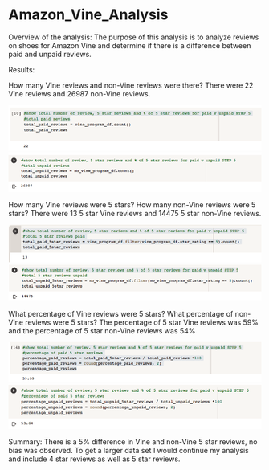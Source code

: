# Amazon_Vine_Analysis

Overview of the analysis:
The purpose of this analysis is to analyze reviews on shoes for Amazon Vine and determine if there is a difference between paid and unpaid reviews. 

Results:

How many Vine reviews and non-Vine reviews were there?
There were 22 Vine reviews and 26987 non-Vine reviews.

![Vine Reviews](https://github.com/Stephaniepaul44/Amazon_Vine_Analysis/blob/main/Vine_reviews.png)
![Non-Vine Reviews](https://github.com/Stephaniepaul44/Amazon_Vine_Analysis/blob/main/Non_Vine_reviews.png)

How many Vine reviews were 5 stars? How many non-Vine reviews were 5 stars?
There were 13 5 star Vine reviews and 14475 5 star non-Vine reviews. 

![5 star Vine Reviews](https://github.com/Stephaniepaul44/Amazon_Vine_Analysis/blob/main/5_star_Vine_reviews.png)
![5 star non-Vine Reviews](https://github.com/Stephaniepaul44/Amazon_Vine_Analysis/blob/main/5_star_non-Vine_reviews.png)

What percentage of Vine reviews were 5 stars? What percentage of non-Vine reviews were 5 stars?
The percentage of 5 star Vine reviews was 59% and the percentage of 5 star non-Vine reviews was 54%

![Percentage of Vine Reviews](https://github.com/Stephaniepaul44/Amazon_Vine_Analysis/blob/main/%25Vine_reviews.png)
![Percentage of non-Vine Reviews](https://github.com/Stephaniepaul44/Amazon_Vine_Analysis/blob/main/%25non-Vine_reviews.png)

Summary:
There is a 5% difference in Vine and non-Vine 5 star reviews, no bias was observed. To get a larger data set I would continue my analysis and include 4 star reviews as well as 5 star reviews. 

